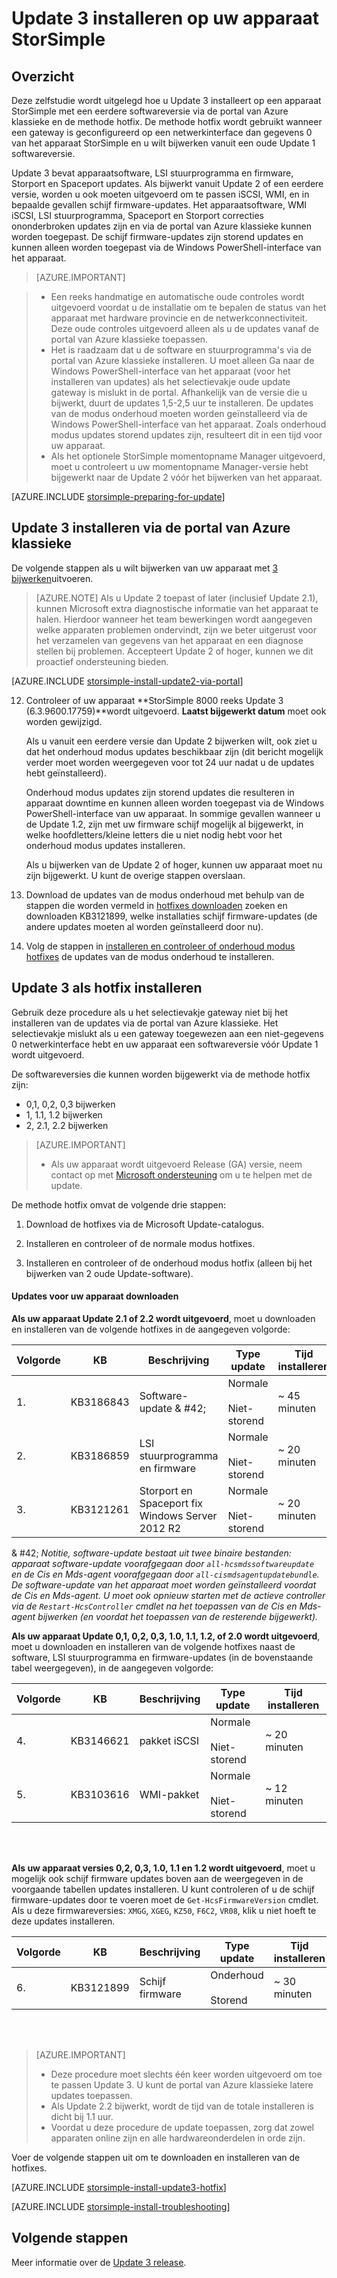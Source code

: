 <properties
   pageTitle="Update 3 installeren op uw apparaat StorSimple | Microsoft Azure"
   description="Dit artikel wordt uitgelegd hoe u StorSimple 8000 reeks Update 3 installeert op uw apparaat van de reeks StorSimple 8000."
   services="storsimple"
   documentationCenter="NA"
   authors="alkohli"
   manager="carmonm"
   editor="" />
<tags
   ms.service="storsimple"
   ms.devlang="NA"
   ms.topic="article"
   ms.tgt_pltfrm="NA"
   ms.workload="TBD"
   ms.date="10/05/2016"
   ms.author="alkohli" />

# <a name="install-update-3-on-your-storsimple-device"></a>Update 3 installeren op uw apparaat StorSimple

## <a name="overview"></a>Overzicht

Deze zelfstudie wordt uitgelegd hoe u Update 3 installeert op een apparaat StorSimple met een eerdere softwareversie via de portal van Azure klassieke en de methode hotfix. De methode hotfix wordt gebruikt wanneer een gateway is geconfigureerd op een netwerkinterface dan gegevens 0 van het apparaat StorSimple en u wilt bijwerken vanuit een oude Update 1 softwareversie.

Update 3 bevat apparaatsoftware, LSI stuurprogramma en firmware, Storport en Spaceport updates. Als bijwerkt vanuit Update 2 of een eerdere versie, worden u ook moeten uitgevoerd om te passen iSCSI, WMI, en in bepaalde gevallen schijf firmware-updates. Het apparaatsoftware, WMI iSCSI, LSI stuurprogramma, Spaceport en Storport correcties ononderbroken updates zijn en via de portal van Azure klassieke kunnen worden toegepast. De schijf firmware-updates zijn storend updates en kunnen alleen worden toegepast via de Windows PowerShell-interface van het apparaat. 

> [AZURE.IMPORTANT]

> - Een reeks handmatige en automatische oude controles wordt uitgevoerd voordat u de installatie om te bepalen de status van het apparaat met hardware provincie en de netwerkconnectiviteit. Deze oude controles uitgevoerd alleen als u de updates vanaf de portal van Azure klassieke toepassen.
> - Het is raadzaam dat u de software en stuurprogramma's via de portal van Azure klassieke installeren. U moet alleen Ga naar de Windows PowerShell-interface van het apparaat (voor het installeren van updates) als het selectievakje oude update gateway is mislukt in de portal. Afhankelijk van de versie die u bijwerkt, duurt de updates 1,5-2,5 uur te installeren. De updates van de modus onderhoud moeten worden geïnstalleerd via de Windows PowerShell-interface van het apparaat. Zoals onderhoud modus updates storend updates zijn, resulteert dit in een tijd voor uw apparaat.
> - Als het optionele StorSimple momentopname Manager uitgevoerd, moet u controleert u uw momentopname Manager-versie hebt bijgewerkt naar de Update 2 vóór het bijwerken van het apparaat.

[AZURE.INCLUDE [storsimple-preparing-for-update](../../includes/storsimple-preparing-for-updates.md)]

## <a name="install-update-3-via-the-azure-classic-portal"></a>Update 3 installeren via de portal van Azure klassieke

De volgende stappen als u wilt bijwerken van uw apparaat met [3 bijwerken](storsimple-update3-release-notes.md)uitvoeren.


> [AZURE.NOTE]
Als u Update 2 toepast of later (inclusief Update 2.1), kunnen Microsoft extra diagnostische informatie van het apparaat te halen. Hierdoor wanneer het team bewerkingen wordt aangegeven welke apparaten problemen ondervindt, zijn we beter uitgerust voor het verzamelen van gegevens van het apparaat en een diagnose stellen bij problemen. Accepteert Update 2 of hoger, kunnen we dit proactief ondersteuning bieden.

[AZURE.INCLUDE [storsimple-install-update2-via-portal](../../includes/storsimple-install-update2-via-portal.md)]

12. Controleer of uw apparaat **StorSimple 8000 reeks Update 3 (6.3.9600.17759)**wordt uitgevoerd. **Laatst bijgewerkt datum** moet ook worden gewijzigd. 

    Als u vanuit een eerdere versie dan Update 2 bijwerken wilt, ook ziet u dat het onderhoud modus updates beschikbaar zijn (dit bericht mogelijk verder moet worden weergegeven voor tot 24 uur nadat u de updates hebt geïnstalleerd).

    Onderhoud modus updates zijn storend updates die resulteren in apparaat downtime en kunnen alleen worden toegepast via de Windows PowerShell-interface van uw apparaat. In sommige gevallen wanneer u de Update 1.2, zijn met uw firmware schijf mogelijk al bijgewerkt, in welke hoofdletters/kleine letters die u niet nodig hebt voor het onderhoud modus updates installeren.

    Als u bijwerken van de Update 2 of hoger, kunnen uw apparaat moet nu zijn bijgewerkt. U kunt de overige stappen overslaan.

13. Download de updates van de modus onderhoud met behulp van de stappen die worden vermeld in [hotfixes downloaden](#to-download-hotfixes) zoeken en downloaden KB3121899, welke installaties schijf firmware-updates (de andere updates moeten al worden geïnstalleerd door nu).

13. Volg de stappen in [installeren en controleer of onderhoud modus hotfixes](#to-install-and-verify-maintenance-mode-hotfixes) de updates van de modus onderhoud te installeren. 

  

## <a name="install-update-3-as-a-hotfix"></a>Update 3 als hotfix installeren

Gebruik deze procedure als u het selectievakje gateway niet bij het installeren van de updates via de portal van Azure klassieke. Het selectievakje mislukt als u een gateway toegewezen aan een niet-gegevens 0 netwerkinterface hebt en uw apparaat een softwareversie vóór Update 1 wordt uitgevoerd.

De softwareversies die kunnen worden bijgewerkt via de methode hotfix zijn:

- 0,1, 0,2, 0,3 bijwerken
- 1, 1.1, 1.2 bijwerken
- 2, 2.1, 2.2 bijwerken 

> [AZURE.IMPORTANT]
>
> - Als uw apparaat wordt uitgevoerd Release (GA) versie, neem contact op met [Microsoft ondersteuning](storsimple-contact-microsoft-support.md) om u te helpen met de update.

De methode hotfix omvat de volgende drie stappen:

1.  Download de hotfixes via de Microsoft Update-catalogus.

2.  Installeren en controleer of de normale modus hotfixes.

3.  Installeren en controleer of de onderhoud modus hotfix (alleen bij het bijwerken van 2 oude Update-software).


#### <a name="download-updates-for-your-device"></a>Updates voor uw apparaat downloaden

**Als uw apparaat Update 2.1 of 2.2 wordt uitgevoerd**, moet u downloaden en installeren van de volgende hotfixes in de aangegeven volgorde:

| Volgorde  | KB        | Beschrijving                    | Type update  | Tijd installeren |
|--------|-----------|-------------------------|------------- |-------------|
| 1.      | KB3186843 | Software-update & #42;  |  Normale <br></br>Niet-storend     | ~ 45 minuten |
| 2.      | KB3186859 | LSI stuurprogramma en firmware             |  Normale <br></br>Niet-storend      | ~ 20 minuten |
| 3.      | KB3121261 | Storport en Spaceport fix </br> Windows Server 2012 R2 |  Normale <br></br>Niet-storend      | ~ 20 minuten |

& #42;  *Notitie, software-update bestaat uit twee binaire bestanden: apparaat software-update voorafgegaan door `all-hcsmdssoftwareupdate` en de Cis en Mds-agent voorafgegaan door `all-cismdsagentupdatebundle`. De software-update van het apparaat moet worden geïnstalleerd voordat de Cis en Mds-agent. U moet ook opnieuw starten met de actieve controller via de `Restart-HcsController` cmdlet na het toepassen van de Cis en Mds-agent bijwerken (en voordat het toepassen van de resterende bijgewerkt).* 


**Als uw apparaat Update 0,1, 0,2, 0,3, 1.0, 1.1, 1.2, of 2.0 wordt uitgevoerd**, moet u downloaden en installeren van de volgende hotfixes naast de software, LSI stuurprogramma en firmware-updates (in de bovenstaande tabel weergegeven), in de aangegeven volgorde:

| Volgorde  | KB        | Beschrijving                    | Type update  | Tijd installeren |
|--------|-----------|-------------------------|------------- |-------------|
| 4.      | KB3146621 | pakket iSCSI | Normale <br></br>Niet-storend  | ~ 20 minuten |
| 5.      | KB3103616 | WMI-pakket |  Normale <br></br>Niet-storend      | ~ 12 minuten |


<br></br>

**Als uw apparaat versies 0,2, 0,3, 1.0, 1.1 en 1.2 wordt uitgevoerd**, moet u mogelijk ook schijf firmware updates boven aan de weergegeven in de voorgaande tabellen updates installeren. U kunt controleren of u de schijf firmware-updates door te voeren moet de `Get-HcsFirmwareVersion` cmdlet. Als u deze firmwareversies: `XMGG`, `XGEG`, `KZ50`, `F6C2`, `VR08`, klik u niet hoeft te deze updates installeren.


| Volgorde  | KB        | Beschrijving                    | Type update  | Tijd installeren |
|--------|-----------|-------------------------|------------- |-------------|
| 6.      | KB3121899 | Schijf firmware              |  Onderhoud <br></br>Storend      | ~ 30 minuten |
 
<br></br>

> [AZURE.IMPORTANT]
>
> - Deze procedure moet slechts één keer worden uitgevoerd om toe te passen Update 3. U kunt de portal van Azure klassieke latere updates toepassen.
> - Als Update 2.2 bijwerkt, wordt de tijd van de totale installeren is dicht bij 1.1 uur.
> - Voordat u deze procedure de update toepassen, zorg dat zowel apparaten online zijn en alle hardwareonderdelen in orde zijn.

Voer de volgende stappen uit om te downloaden en installeren van de hotfixes.

[AZURE.INCLUDE [storsimple-install-update3-hotfix](../../includes/storsimple-install-update3-hotfix.md)]

[AZURE.INCLUDE [storsimple-install-troubleshooting](../../includes/storsimple-install-troubleshooting.md)]

## <a name="next-steps"></a>Volgende stappen

Meer informatie over de [Update 3 release](storsimple-update3-release-notes.md).
